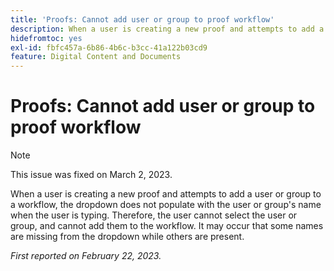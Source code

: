 ```yaml
---
title: 'Proofs: Cannot add user or group to proof workflow'
description: When a user is creating a new proof and attempts to add a user or group to a workflow, the dropdown does not populate with the user or group's name when the user is typing. Therefore, the user cannot select the user or group, and cannot add them to the workflow. It may occur that some names are missing from the dropdown while others are present.
hidefromtoc: yes
exl-id: fbfc457a-6b86-4b6c-b3cc-41a122b03cd9
feature: Digital Content and Documents
---
```

# Proofs: Cannot add user or group to proof workflow

>[!NOTE]
>
>This issue was fixed on March 2, 2023.

When a user is creating a new proof and attempts to add a user or group to a workflow, the dropdown does not populate with the user or group's name when the user is typing. Therefore, the user cannot select the user or group, and cannot add them to the workflow. It may occur that some names are missing from the dropdown while others are present.

_First reported on February 22, 2023._
